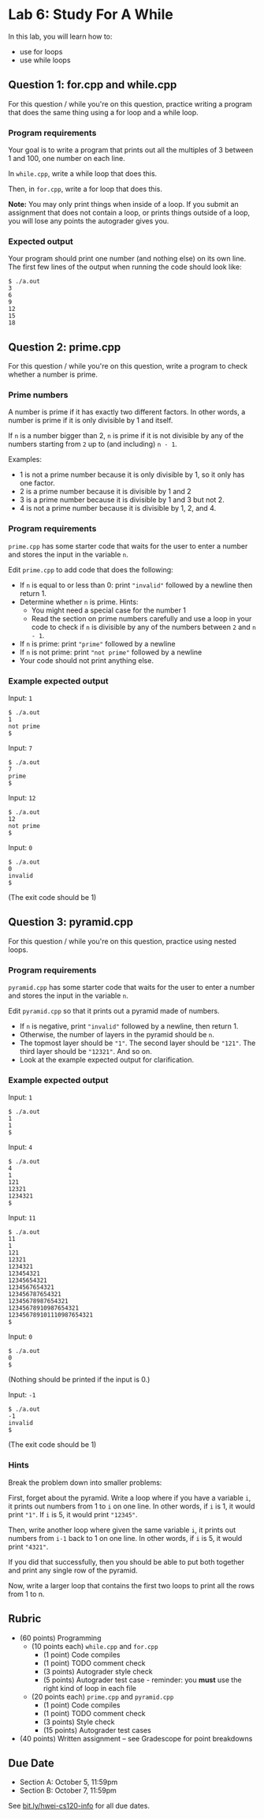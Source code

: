 # Lab 6: Study For A While

In this lab, you will learn how to:
- use for loops
- use while loops

## Question 1: for.cpp and while.cpp

For this question / while you're on this question, practice writing a program that does the same thing using a for loop and a while loop.

### Program requirements

Your goal is to write a program that prints out all the multiples of 3 between 1 and 100, one number on each line.

In `while.cpp`, write a while loop that does this.

Then, in `for.cpp`, write a for loop that does this.

**Note:** You may only print things when inside of a loop. If you submit an assignment that does not contain a loop, or prints things outside of a loop, you will lose any points the autograder gives you.

### Expected output

Your program should print one number (and nothing else) on its own line. The first few lines of the output when running the code should look like:
```
$ ./a.out
3
6
9
12
15
18
```

## Question 2: prime.cpp

For this question / while you're on this question, write a program to check whether a number is prime.

### Prime numbers

A number is prime if it has exactly two different factors. In other words, a number is prime if it is only divisible by 1 and itself.

If `n` is a number bigger than 2, `n` is prime if it is not divisible by any of the numbers starting from `2` up to (and including) `n - 1`.

Examples:
* 1 is not a prime number because it is only divisible by 1, so it only has one factor.
* 2 is a prime number because it is divisible by 1 and 2
* 3 is a prime number because it is divisible by 1 and 3 but not 2.
* 4 is not a prime number because it is divisible by 1, 2, and 4.

### Program requirements

`prime.cpp` has some starter code that waits for the user to enter a number and stores the input in the variable `n`.

Edit `prime.cpp` to add code that does the following:
* If `n` is equal to or less than 0: print `"invalid"` followed by a newline then return 1.
* Determine whether `n` is prime. Hints: 
    * You might need a special case for the number 1
    * Read the section on prime numbers carefully and use a loop in your code to check if `n` is divisible by any of the numbers between `2` and `n - 1`.
* If `n` is prime: print `"prime"` followed by a newline
* If `n` is not prime: print `"not prime"` followed by a newline
* Your code should not print anything else.

### Example expected output

Input: `1`
```
$ ./a.out
1
not prime
$
```

Input: `7`
```
$ ./a.out
7
prime
$
```

Input: `12`
```
$ ./a.out
12
not prime
$
```

Input: `0`
```
$ ./a.out
0
invalid
$
```
(The exit code should be 1)

## Question 3: pyramid.cpp

For this question / while you're on this question, practice using nested loops.

### Program requirements

`pyramid.cpp` has some starter code that waits for the user to enter a number and stores the input in the variable `n`.

Edit `pyramid.cpp` so that it prints out a pyramid made of numbers.
* If `n` is negative, print `"invalid"` followed by a newline, then return 1.
* Otherwise, the number of layers in the pyramid should be `n`. 
* The topmost layer should be `"1"`. The second layer should be `"121"`. The third layer should be `"12321"`. And so on.
* Look at the example expected output for clarification. 

### Example expected output

Input: `1`
```
$ ./a.out
1
1
$
```

Input: `4`
```
$ ./a.out
4
1
121
12321
1234321
$
```

Input: `11`
```
$ ./a.out
11
1
121
12321
1234321
123454321
12345654321
1234567654321
123456787654321
12345678987654321
12345678910987654321
123456789101110987654321
$
```

Input: `0`
```
$ ./a.out
0
$
```
(Nothing should be printed if the input is 0.)

Input: `-1`
```
$ ./a.out
-1
invalid
$
```
(The exit code should be 1)

### Hints

Break the problem down into smaller problems:

First, forget about the pyramid. Write a loop where if you have a variable `i`, it prints out numbers from 1 to `i` on one line.
In other words, if `i` is 1, it would print `"1"`. If `i` is 5, it would print `"12345"`.

Then, write another loop where given the same variable `i`, it prints out numbers from `i-1` back to 1 on one line. In other words, if `i` is 5, it would print `"4321"`.

If you did that successfully, then you should be able to put both together and print any single row of the pyramid.

Now, write a larger loop that contains the first two loops to print all the rows from 1 to n.

## Rubric

* (60 points) Programming
  * (10 points each) `while.cpp` and `for.cpp`
    * (1 point) Code compiles
    * (1 point) TODO comment check
    * (3 points) Autograder style check
    * (5 points) Autograder test case - reminder: you **must** use the right kind of loop in each file
  * (20 points each) `prime.cpp` and `pyramid.cpp`
    * (1 point) Code compiles
    * (1 point) TODO comment check
    * (3 points) Style check
    * (15 points) Autograder test cases
* (40 points) Written assignment – see Gradescope for point breakdowns

## Due Date

- Section A: October 5, 11:59pm
- Section B: October 7, 11:59pm

See [bit.ly/hwei-cs120-info](https://bit.ly/hwei-cs120-info) for all due dates.